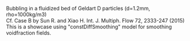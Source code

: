Bubbling in a fluidized bed of Geldart D particles (d=1.2mm, rho=1000kg/m3)  
Cf. Case B by Sun R. and Xiao H. Int. J. Multiph. Flow 72, 2333-247 (2015)
This is a showcase using "constDiffSmoothing" model for smoothing voidfraction fields.
